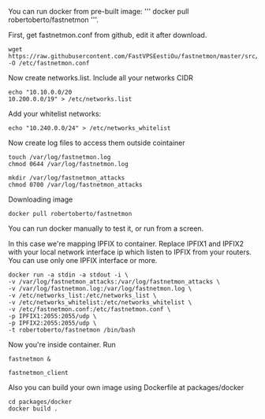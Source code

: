
You can run docker from pre-built image:
'''
docker pull robertoberto/fastnetmon
'''.

First, get fastnetmon.conf from github, edit it after download.

```
wget https://raw.githubusercontent.com/FastVPSEestiOu/fastnetmon/master/src/fastnetmon.conf -O /etc/fastnetmon.conf
```


Now create networks.list. Include all your networks CIDR 

```
echo "10.10.0.0/20
10.200.0.0/19" > /etc/networks.list
````

Add your whitelist networks:

```
echo "10.240.0.0/24" > /etc/networks_whitelist
```


Now create log files to access them outside cointainer

```
touch /var/log/fastnetmon.log
chmod 0644 /var/log/fastnetmon.log

mkdir /var/log/fastnetmon_attacks
chmod 0700 /var/log/fastnetmon_attacks

```

Downloading image

```
docker pull robertoberto/fastnetmon
```


You can run docker manually to test it, or run from a screen. 

In this case we're mapping IPFIX to container. Replace IPFIX1 and IPFIX2 with your local network interface ip which listen to IPFIX from your routers. You can use only one IPFIX interface or more.


```
docker run -a stdin -a stdout -i \
-v /var/log/fastnetmon_attacks:/var/log/fastnetmon_attacks \
-v /var/log/fastnetmon.log:/var/log/fastnetmon.log \
-v /etc/networks_list:/etc/networks_list \
-v /etc/networks_whitelist:/etc/networks_whitelist \
-v /etc/fastnetmon.conf:/etc/fastnetmon.conf \
-p IPFIX1:2055:2055/udp \
-p IPFIX2:2055:2055/udp \
-t robertoberto/fastnetmon /bin/bash
```

Now you're inside container. Run

```
fastnetmon &

fastnetmon_client
```


Also you can build your own image using Dockerfile at packages/docker

```
cd packages/docker
docker build .
```


